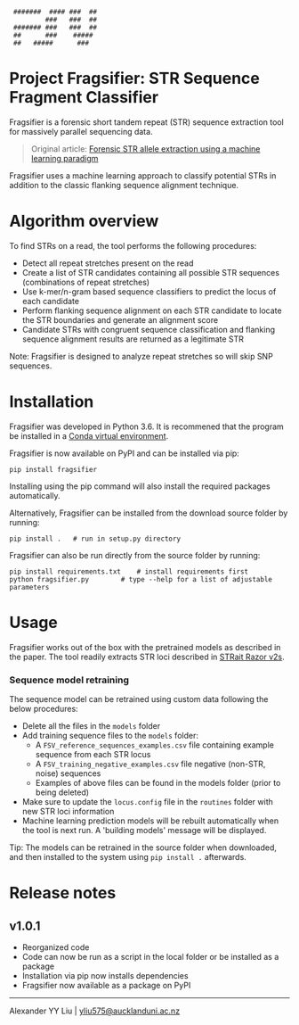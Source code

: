 ```
 #######  #### ###  ##
         ###   ###  ##
 ####### ###   ###  ##
 ##      ###    #####
 ##   #####      ###            
```

# Project Fragsifier: STR Sequence Fragment Classifier

Fragsifier is a forensic short tandem repeat (STR) sequence extraction tool for massively parallel sequencing data.

> Original article: [Forensic STR allele extraction using a machine learning paradigm](https://doi.org/10.1016/j.fsigen.2019.102194)

Fragsifier uses a machine learning approach to classify potential STRs in addition to the classic flanking sequence alignment technique.


# Algorithm overview
To find STRs on a read, the tool performs the following procedures: 

* Detect all repeat stretches present on the read
* Create a list of STR candidates containing all possible STR sequences (combinations of repeat stretches)
* Use k-mer/n-gram based sequence classifiers to predict the locus of each candidate
* Perform flanking sequence alignment on each STR candidate to locate the STR boundaries and generate an alignment score
* Candidate STRs with congruent sequence classification and flanking sequence alignment results are returned as a legitimate STR

Note: Fragsifier is designed to analyze repeat stretches so will skip SNP sequences.

# Installation
Fragsifier was developed in Python 3.6. It is recommened that the program be installed in a [Conda virtual environment](https://www.anaconda.com/products/individual). 

Fragsifier is now available on PyPI and can be installed via pip:

`pip install fragsifier`


Installing using the pip command will also install the required packages automatically. 


Alternatively, Fragsifier can be installed from the download source folder by running:

```
pip install .	# run in setup.py directory
```

Fragsifier can also be run directly from the source folder by running:
```
pip install requirements.txt	# install requirements first
python fragsifier.py		# type --help for a list of adjustable parameters
```

# Usage
Fragsifier works out of the box with the pretrained models as described in the paper. 
The tool readily extracts STR loci described in [STRait Razor v2s](https://doi.org/10.1016/j.fsigen.2017.03.013).


### Sequence model retraining
The sequence model can be retrained using custom data following the below procedures:

* Delete all the files in the `models` folder
* Add training sequence files to the `models` folder:
	* A `FSV_reference_sequences_examples.csv` file containing example sequence from each STR locus
	* A `FSV_training_negative_examples.csv` file negative (non-STR, noise) sequences
	* Examples of above files can be found in the models folder (prior to being deleted) 
* Make sure to update the `locus.config` file in the `routines` folder with new STR loci information
* Machine learning prediction models will be rebuilt automatically when the tool is next run. A 'building models' message will be displayed. 

Tip: The models can be retrained in the source folder when downloaded, and then installed to the system using `pip install .` afterwards.

# Release notes

## v1.0.1
* Reorganized code
* Code can now be run as a script in the local folder or be installed as a package
* Installation via pip now installs dependencies
* Fragsifier now available as a package on PyPI

---
 Alexander YY Liu | yliu575@aucklanduni.ac.nz
